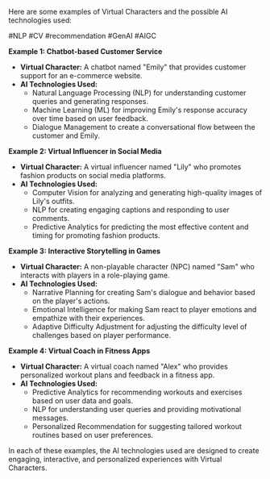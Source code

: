 Here are some examples of Virtual Characters and the possible AI technologies used:

#NLP #CV #recommendation #GenAI #AIGC

**Example 1: Chatbot-based Customer Service**

* **Virtual Character:** A chatbot named "Emily" that provides customer support for an e-commerce website.
* **AI Technologies Used:**
	+ Natural Language Processing (NLP) for understanding customer queries and generating responses.
	+ Machine Learning (ML) for improving Emily's response accuracy over time based on user feedback.
	+ Dialogue Management to create a conversational flow between the customer and Emily.

**Example 2: Virtual Influencer in Social Media**

* **Virtual Character:** A virtual influencer named "Lily" who promotes fashion products on social media platforms.
* **AI Technologies Used:**
	+ Computer Vision for analyzing and generating high-quality images of Lily's outfits.
	+ NLP for creating engaging captions and responding to user comments.
	+ Predictive Analytics for predicting the most effective content and timing for promoting fashion products.

**Example 3: Interactive Storytelling in Games**

* **Virtual Character:** A non-playable character (NPC) named "Sam" who interacts with players in a role-playing game.
* **AI Technologies Used:**
	+ Narrative Planning for creating Sam's dialogue and behavior based on the player's actions.
	+ Emotional Intelligence for making Sam react to player emotions and empathize with their experiences.
	+ Adaptive Difficulty Adjustment for adjusting the difficulty level of challenges based on player performance.

**Example 4: Virtual Coach in Fitness Apps**

* **Virtual Character:** A virtual coach named "Alex" who provides personalized workout plans and feedback in a fitness app.
* **AI Technologies Used:**
	+ Predictive Analytics for recommending workouts and exercises based on user data and goals.
	+ NLP for understanding user queries and providing motivational messages.
	+ Personalized Recommendation for suggesting tailored workout routines based on user preferences.

In each of these examples, the AI technologies used are designed to create engaging, interactive, and personalized experiences with Virtual Characters.